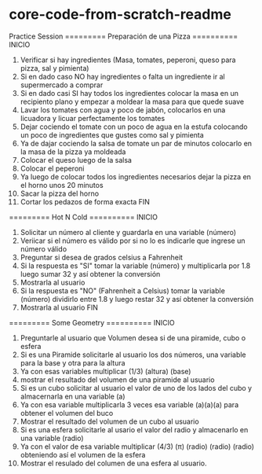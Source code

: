 # core-code-from-scratch-readme
Practice Session 
========= Preparación de una Pizza ==========
INICIO
1. Verificar si hay ingredientes (Masa, tomates, peperoni, queso para pizza, sal y pimienta) 
2. Si en dado caso NO hay ingredientes o falta un ingrediente ir al supermercado a comprar 
3. Si en dado casi SI hay todos los ingredientes colocar la masa en un recipiento plano y empezar a moldear la masa para que quede suave
4. Lavar los tomates con agua y poco de jabón, colocarlos en una licuadora y licuar perfectamente los tomates
5. Dejar cociendo el tomate con un poco de agua en la estufa colocando un poco de ingredientes que gustes como sal y pimienta 
6. Ya de dajar cociendo la salsa de tomate un par de minutos colocarlo en la masa de la pizza ya moldeada 
7. Colocar el queso luego de la salsa
8. Colocar el peperoni 
9. Ya luego de colocar todos los ingredientes necesarios dejar la pizza en el horno unos 20 minutos
10. Sacar la pizza del horno
11. Cortar los pedazos de forma exacta 
FIN



========= Hot N Cold ==========
INICIO
1. Solicitar un número al cliente y guardarla en una variable (número) 
2. Veriicar si el número es válido por si no lo es indicarle que ingrese un número válido
3. Preguntar si desea de grados celsius a Fahrenheit
4. Si la respuesta es "SI" tomar la variable (número) y multiplicarla por 1.8 luego sumar 32 y así obtener la conversión
5. Mostrarla al usuario
6. Si la respuesta es "NO" (Fahrenheit a Celsius) tomar la variable (número)  dividirlo entre 1.8 y luego restar 32 y así obtener la conversión
7. Mostrarla al usuario
FIN


========= Some Geometry ==========
INICIO 
1. Preguntarle al usuario que Volumen desea si de una piramide, cubo o esfera
2. Si es una Piramide solicitarle al usuario los dos números, una variable para la base y otra para la altura
3. Ya con esas variables multiplicar (1/3) (altura) (base)
4. mostrar el resultado del volumen de una piramide al usuario
5. Si es un cubo solicitar al usuario el valor de uno de los lados del cubo y almacernarla en una variable (a)
6. Ya con esa variable multiplicarla 3 veces esa variable (a)(a)(a) para obtener el volumen del buco
7. Mostrar el resultado del volumen de un cubo al usuario
8. Si es una esfera solicitarle al usario el valor del radio y almacenarlo en una variable (radio)
9. Ya con el valor de esa variable multiplicar (4/3) (π) (radio) (radio) (radio) obteniendo así el volumen de la esfera
10. Mostrar el resulado del columen de una esfera al usuario.
